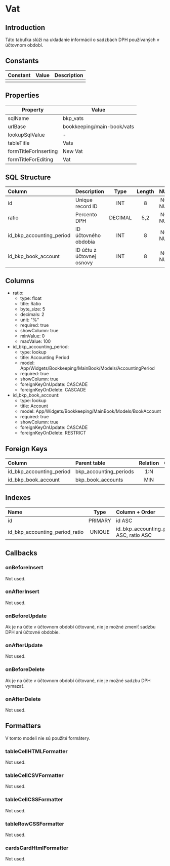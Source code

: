 # Vat

## Introduction

Táto tabuľka slúži na ukladanie informácií o sadzbách DPH používaných v účtovnom období.

## Constants

| Constant | Value | Description |
| -------- | ----- | ----------- |
|          |       |             |

## Properties

| Property              | Value                  |
| --------------------- | ---------------------- |
| sqlName               | bkp_vats               |
| urlBase               | bookkeeping/main-book/vats |
| lookupSqlValue        | -                      |
| tableTitle            | Vats                   |
| formTitleForInserting | New Vat                |
| formTitleForEditing   | Vat                    |

## SQL Structure

| Column                   | Description               | Type    | Length | NULL     | Default |
| :----------------------- | :------------------------ | :-----: | :----: | :------: | :-----: |
| id                       | Unique record ID          | INT     | 8      | NOT NULL | 0       |
| ratio                    | Percento DPH              | DECIMAL | 5,2    | NOT NULL | 0       |
| id_bkp_accounting_period | ID účtovného obdobia      | INT     | 8      | NOT NULL | 0       |
| id_bkp_book_account      | ID účtu z účtovnej osnovy | INT     | 8      | NOT NULL | 0       |

## Columns

* ratio:
  * type: float
  * title: Ratio
  * byte_size: 5
  * decimals: 2
  * unit: "%"
  * required: true
  * showColumn: true
  * minValue: 0 
  * maxValue: 100
* id_bkp_accounting_period:
  * type: lookup
  * title: Accounting Period
  * model: App/Widgets/Bookkeeping/MainBook/Models/AccountingPeriod
  * required: true
  * showColumn: true
  * foreignKeyOnUpdate: CASCADE
  * foreignKeyOnDelete: CASCADE
* id_bkp_book_account:
  * type: lookup
  * title: Account
  * model: App/Widgets/Bookkeeping/MainBook/Models/BookAccount
  * required: true
  * showColumn: true
  * foreignKeyOnUpdate: CASCADE
  * foreignKeyOnDelete: RESTRICT

## Foreign Keys

| Column                   | Parent table           | Relation | OnUpdate | OnDelete |
| :----------------------- | :--------------------- | :------: | :------: | :------: |
| id_bkp_accounting_period | bkp_accounting_periods | 1:N      | Cascade  | Cascade  |
| id_bkp_book_account      | bkp_book_accounts      | M:N      | Cascade  | Restrict |

## Indexes

| Name                           | Type    | Column + Order                          |
| :----------------------------- | :-----: | :-------------------------------------- |
| id                             | PRIMARY | id ASC                                  |
| id_bkp_accounting_period_ratio | UNIQUE  | id_bkp_accounting_period ASC, ratio ASC |

## Callbacks

### onBeforeInsert

Not used.

### onAfterInsert

Not used.

### onBeforeUpdate

Ak je na účte v účtovnom období účtované, nie je možné zmeniť sadzbu DPH ani účtovné obdobie.

### onAfterUpdate

Not used.

### onBeforeDelete

Ak je na účte v účtovnom období účtované, nie je možné sadzbu DPH vymazať.

### onAfterDelete

Not used.

## Formatters

V tomto modeli nie sú použité formátery.

### tableCellHTMLFormatter

Not used.

### tableCellCSVFormatter

Not used.

### tableCellCSSFormatter

Not used.

### tableRowCSSFormatter

Not used.

### cardsCardHtmlFormatter

Not used.
